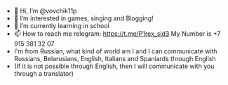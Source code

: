 - 👋 Hi, I’m @vovchik11p
- 👀 I’m interested in games, singing and Blogging!
- 🌱 I’m currently learning in school
- 📫 How to reach me relegram: https://t.me/P1rex_sid3 My Number is +7 915 381 32 07
- I'm from Russian, what kind of world am I and I can communicate with Russians, Belarusians, English, Italians and Spaniards through English
- (If it is not possible through English, then I will communicate with you through a translator)

<!---
vovchik11p/vovchik11p is a ✨ special ✨ repository because its `README.md` (this file) appears on your GitHub profile.
You can click the Preview link to take a look at your changes.
--->
